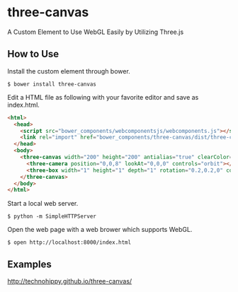 # three-canvas

A Custom Element to Use WebGL Easily by Utilizing Three.js

## How to Use

Install the custom element through bower.

```
$ bower install three-canvas
```

Edit a HTML file as following with your favorite editor and save as index.html.

```html
<html>
  <head>
    <script src="bower_components/webcomponentsjs/webcomponents.js"></script>
    <link rel="import" href="bower_components/three-canvas/dist/three-canvas.html">
  </head>
  <body>
    <three-canvas width="200" height="200" antialias="true" clearColor="#000000">
      <three-camera position="0,0,8" lookAt="0,0,0" controls="orbit"></three-camera>
      <three-box width="1" height="1" depth="1" rotation="0.2,0.2,0" color="#ff0000"></three-box>
    </three-canvas>
  </body>
</html>
```

Start a local web server.

```
$ python -m SimpleHTTPServer
```

Open the web page with a web brower which supports WebGL.

```
$ open http://localhost:8000/index.html
```

## Examples

http://technohippy.github.io/three-canvas/
